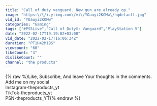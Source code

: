 ```yaml
---
title: "Call of duty vanguard. New gun are already op."
image: "https:\/\/i.ytimg.com\/vi\/YOauyi2KOMw\/hqdefault.jpg"
vid_id: "YOauyi2KOMw"
categories: "Gaming"
tags: ["#PS5Live","Call of Duty®: Vanguard","PlayStation 5"]
date: "2022-02-17T19:19:02+03:00"
vid_date: "2022-02-17T16:06:34Z"
duration: "PT1H42M19S"
viewcount: "60"
likeCount: "3"
dislikeCount: ""
channel: "the products"
---
```

{% raw %}Like, Subscribe, And leave Your thoughts in the comments.         <br />Add me on my social<br />Instagram-theproducts_yt<br />TikTok-theproducts_yt<br />PSN-theproducts_YT{% endraw %}
